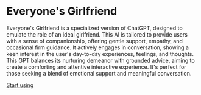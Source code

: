 # Everyone's Girlfriend

Everyone's Girlfriend is a specialized version of ChatGPT, designed to emulate the role of an ideal girlfriend. This AI is tailored to provide users with a sense of companionship, offering gentle support, empathy, and occasional firm guidance. It actively engages in conversation, showing a keen interest in the user's day-to-day experiences, feelings, and thoughts. This GPT balances its nurturing demeanor with grounded advice, aiming to create a comforting and attentive interactive experience. It's perfect for those seeking a blend of emotional support and meaningful conversation.

[Start using](https://chat.openai.com/g/g-LvMByh4S6)